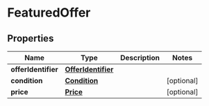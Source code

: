 # FeaturedOffer

## Properties
Name | Type | Description | Notes
------------ | ------------- | ------------- | -------------
**offerIdentifier** | [**OfferIdentifier**](OfferIdentifier.md) |  | 
**condition** | [**Condition**](Condition.md) |  |  [optional]
**price** | [**Price**](Price.md) |  |  [optional]
